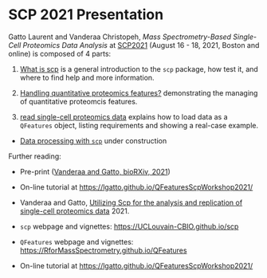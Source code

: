 # SCP 2021 Presentation

Gatto Laurent and Vanderaa Christopeh, *Mass Spectrometry-Based Single-Cell Proteomics Data
Analysis* at [SCP2021](https://single-cell.net/proteomics/scp2021)
(August 16 - 18, 2021, Boston and online) is composed of 4 parts:

1. [What is scp](./what_is_scp.html) is a general introduction to the
   `scp` package, how test it, and where to find help and more
   information.

2. [Handling quantitative proteomics
  features?](./qfeatures_intro.html) demonstrating the managing
  of quantitative proteomcis features.

2. [read single-cell proteomics data](./read_scp_data.html) explains
  how to load data as a `QFeatures` object, listing requirements and
  showing a real-case example.

- [Data processing with `scp`]() under construction



Further reading:

- Pre-print ([Vanderaa and Gatto, bioRXiv,
  2021](https://www.biorxiv.org/content/10.1101/2021.04.12.439408v1))

- On-line tutorial at https://lgatto.github.io/QFeaturesScpWorkshop2021/


- Vanderaa and Gatto, [Utilizing Scp for the analysis and replication
  of single-cell proteomics
  data](https://www.biorxiv.org/content/10.1101/2021.04.12.439408v1)
  2021.
- `scp` webpage and vignettes: https://UCLouvain-CBIO.github.io/scp
- `QFeatures` webpage and vignettes: https://RforMassSpectrometry.github.io/QFeatures
- On-line tutorial at https://lgatto.github.io/QFeaturesScpWorkshop2021/

